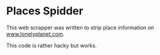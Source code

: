 # Places Spidder

This web scrapper was written to strip place information on <a href="https://www.lonelyplanet.com/">www.lonelyplanet.com</a>.

This code is rather hacky but works.
